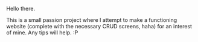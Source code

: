 Hello there.

This is a small passion project where I attempt to make a functioning website (complete with the necessary CRUD screens, haha) for an interest of mine. 
Any tips will help. :P
